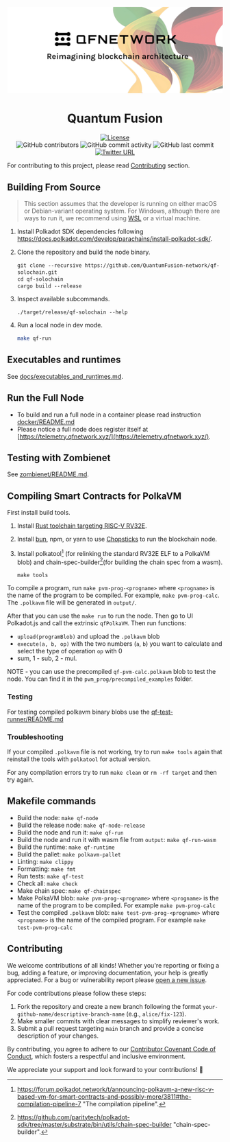 <div align="center">

![Logo](Logo.jpg)

# Quantum Fusion

[![License](https://img.shields.io/github/license/QuantumFusion-network/qf-solochain?color=green)](https://github.com/QuantumFusion-network/qf-solochain/blob/main/LICENSE)
<br>
![GitHub contributors](https://img.shields.io/github/contributors/QuantumFusion-network/qf-solochain)
![GitHub commit activity](https://img.shields.io/github/commit-activity/m/QuantumFusion-network/qf-solochain)
![GitHub last commit](https://img.shields.io/github/last-commit/QuantumFusion-network/qf-solochain)
<br>
[![Twitter URL](https://img.shields.io/twitter/follow/QuantumFusion_?style=social)](https://x.com/QuantumFusion_)

</div>

For contributing to this project, please read [Contributing](#contributing) section.

## Building From Source

> This section assumes that the developer is running on either macOS or Debian-variant operating system. For Windows,
although there are ways to run it, we recommend using [WSL](https://learn.microsoft.com/en-us/windows/wsl/install)
or a virtual machine.

1. Install Polkadot SDK dependencies following https://docs.polkadot.com/develop/parachains/install-polkadot-sdk/.
2. Clone the repository and build the node binary.

    ```console
    git clone --recursive https://github.com/QuantumFusion-network/qf-solochain.git
    cd qf-solochain
    cargo build --release
    ```

3. Inspect available subcommands.

    ```console
    ./target/release/qf-solochain --help
    ```

4. Run a local node in dev mode.

    ```bash
    make qf-run
    ```

## Executables and runtimes

See [docs/executables_and_runtimes.md](docs/executables_and_runtimes.md).
## Run the Full Node

- To build and run a full node in a container please read instruction [docker/README.md](docker/README.md)
- Please notice a full node does register itself at [https://telemetry.qfnetwork.xyz/](https://telemetry.qfnetwork.xyz/).

## Testing with Zombienet

See [zombienet/README.md](zombienet/README.md).

## Compiling Smart Contracts for PolkaVM

First install build tools.

1. Install [Rust toolchain targeting RISC-V RV32E](https://github.com/paritytech/rustc-rv32e-toolchain).
1. Install [bun](https://bun.sh), npm, or yarn to use [Chopsticks](https://github.com/AcalaNetwork/chopsticks) to run
   the blockchain node.
1. Install polkatool[^1] (for relinking the standard RV32E ELF to a PolkaVM blob) and chain-spec-builder[^2](for building
   the chain spec from a wasm).

    ```console
    make tools
    ```

To compile a program, run `make pvm-prog-<progname>` where `<progname>` is the name of the program to be compiled. For
example, `make pvm-prog-calc`. The `.polkavm` file will be generated in `output/`.

After that you can use the `make run` to run the node. Then go to UI Polkadot.js and call the extrinsic `qfPolkaVM`.
Then run functions:

- `upload(programBlob)` and upload the `.polkavm` blob
- `execute(a, b, op)` with the two numbers (`a`, `b`) you want to calculate and select the type of operation `op` with 0
- sum, 1 - sub, 2 - mul.

NOTE - you can use the precompiled `qf-pvm-calc.polkavm` blob to test the node. You can find it in the `pvm_prog/precompiled_examples`
folder.

### Testing

For testing compiled polkavm binary blobs use the [qf-test-runner/README.md](qf-test-runner/README.md)

### Troubleshooting

If your compiled `.polkavm` file is not working, try to run `make tools` again that reinstall the tools with `polkatool`
for actual version.

For any compilation errors try to run `make clean` or `rm -rf target` and then try again.

## Makefile commands

- Build the node: `make qf-node`
- Build the release node: `make qf-node-release`
- Build the node and run it: `make qf-run`
- Build the node and run it with wasm file from `output`: `make qf-run-wasm`
- Build the runtime: `make qf-runtime`
- Build the pallet: `make polkavm-pallet`
- Linting: `make clippy`
- Formatting: `make fmt`
- Run tests: `make qf-test`
- Check all: `make check`
- Make chain spec: `make qf-chainspec`
- Make PolkaVM blob: `make pvm-prog-<progname>` where `<progname>` is the name of the program to be compiled. For example
  `make pvm-prog-calc`
- Test the compiled `.polkavm` blob: `make test-pvm-prog-<progname>` where `<progname>` is the name of the compiled
  program. For example `make test-pvm-prog-calc`

## Contributing

We welcome contributions of all kinds! Whether you're reporting or fixing a bug, adding a feature, or improving
documentation, your help is greatly appreciated. For a bug or vulnerability report please [open a new issue](https://github.com/QuantumFusion-network/qf-solochain/issues/new).

For code contributions please follow these steps:

1. Fork the repository and create a new branch following the format `your-github-name/descriptive-branch-name` (e.g., `alice/fix-123`).
2. Make smaller commits with clear messages to simplify reviewer's work.
3. Submit a pull request targeting `main` branch and provide a concise description of your changes.

By contributing, you agree to adhere to our [Contributor Covenant Code of Conduct](./CODE_OF_CONDUCT.md), which fosters
a respectful and inclusive environment.

We appreciate your support and look forward to your contributions! 🚀

[^1]: <https://forum.polkadot.network/t/announcing-polkavm-a-new-risc-v-based-vm-for-smart-contracts-and-possibly-more/3811#the-compilation-pipeline-7> "The compilation pipeline".
[^2]: <https://github.com/paritytech/polkadot-sdk/tree/master/substrate/bin/utils/chain-spec-builder> "chain-spec-builder".
